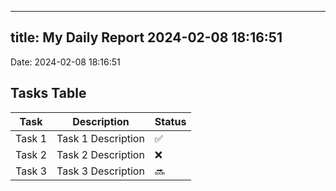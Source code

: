 
---
title: My Daily Report 2024-02-08 18:16:51
---

Date: 2024-02-08 18:16:51

## Tasks Table

| Task | Description | Status |
|------|-------------|--------|
| Task 1 | Task 1 Description | ✅ |
| Task 2 | Task 2 Description | ❌ |
| Task 3 | Task 3 Description | 🔜 |
